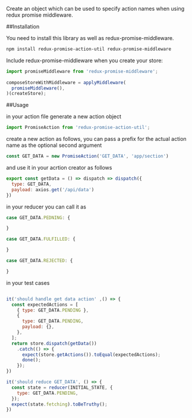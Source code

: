 Create an object which can be used to specify action names when using redux promise middleware.

##Installation

You need to install this library as well as redux-promise-middleware.

```sh
npm install redux-promise-action-util redux-promise-middleware
```
Include redux-promise-middleware when you create your store:

```js
import promiseMiddleware from 'redux-promise-middleware';
 
composeStoreWithMiddleware = applyMiddleware(
  promiseMiddleware(),
)(createStore);
```

##Usage

in your action file generate a new action object

```js
import PromiseAction from 'redux-promise-action-util';
```

create a new action as follows, you can pass a prefix for the actual action name as the optional second argument
```js
const GET_DATA = new PromiseAction('GET_DATA', 'app/section')
```

and use it in your acrtion creator as follows
```js
export const getData = () => dispatch => dispatch({
  type: GET_DATA,
  payload: axios.get('/api/data')
})
```
in your reducer you can call it as 

```js
case GET_DATA.PEDNING: {

}

case GET_DATA.FULFILLED: {

}

case GET_DATA.REJECTED: {

}
```

in your test cases 

```js

it('should handle get data action' ,() => {
  const expectedActions = [
    { type: GET_DATA.PENDING },
    {
      type: GET_DATA.PENDING,
      payload: {},
    },
  ];
  return store.dispatch(getData())
    .catch(() => {
      expect(store.getActions()).toEqual(expectedActions);
      done();
    });
})

it('should reduce GET_DATA', () => {
  const state = reducer(INITIAL_STATE, {
    type: GET_DATA.PENDING,
  });
  expect(state.fetching).toBeTruthy();
})

```

